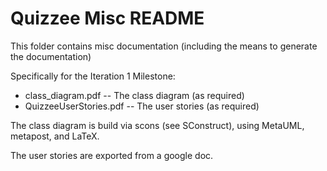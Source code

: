 Quizzee Misc README
======================

This folder contains misc documentation (including the means to generate
the documentation)

Specifically for the Iteration 1 Milestone:

  * class_diagram.pdf -- The class diagram (as required)
  * QuizzeeUserStories.pdf -- The user stories (as required)
  
The class diagram is build via scons (see SConstruct), using MetaUML, metapost,
and LaTeX.

The user stories are exported from a google doc.
